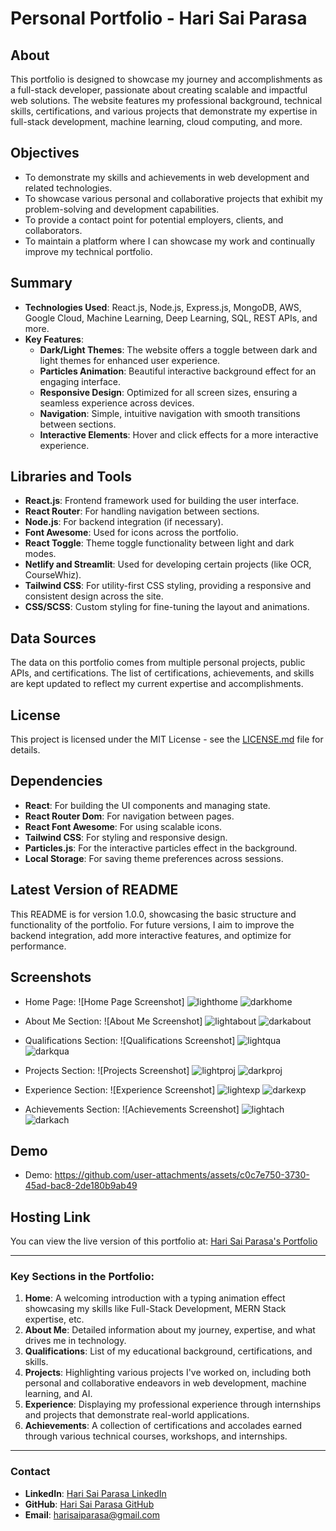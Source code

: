 # Personal Portfolio - Hari Sai Parasa

## About

This portfolio is designed to showcase my journey and accomplishments as a full-stack developer, passionate about creating scalable and impactful web solutions. The website features my professional background, technical skills, certifications, and various projects that demonstrate my expertise in full-stack development, machine learning, cloud computing, and more.

## Objectives

- To demonstrate my skills and achievements in web development and related technologies.
- To showcase various personal and collaborative projects that exhibit my problem-solving and development capabilities.
- To provide a contact point for potential employers, clients, and collaborators.
- To maintain a platform where I can showcase my work and continually improve my technical portfolio.

## Summary

- **Technologies Used**: React.js, Node.js, Express.js, MongoDB, AWS, Google Cloud, Machine Learning, Deep Learning, SQL, REST APIs, and more.
- **Key Features**:
  - **Dark/Light Themes**: The website offers a toggle between dark and light themes for enhanced user experience.
  - **Particles Animation**: Beautiful interactive background effect for an engaging interface.
  - **Responsive Design**: Optimized for all screen sizes, ensuring a seamless experience across devices.
  - **Navigation**: Simple, intuitive navigation with smooth transitions between sections.
  - **Interactive Elements**: Hover and click effects for a more interactive experience.

## Libraries and Tools

- **React.js**: Frontend framework used for building the user interface.
- **React Router**: For handling navigation between sections.
- **Node.js**: For backend integration (if necessary).
- **Font Awesome**: Used for icons across the portfolio.
- **React Toggle**: Theme toggle functionality between light and dark modes.
- **Netlify and Streamlit**: Used for developing certain projects (like OCR, CourseWhiz).
- **Tailwind CSS**: For utility-first CSS styling, providing a responsive and consistent design across the site.
- **CSS/SCSS**: Custom styling for fine-tuning the layout and animations.

## Data Sources

The data on this portfolio comes from multiple personal projects, public APIs, and certifications. The list of certifications, achievements, and skills are kept updated to reflect my current expertise and accomplishments.

## License

This project is licensed under the MIT License - see the [LICENSE.md](LICENSE.md) file for details.

## Dependencies

- **React**: For building the UI components and managing state.
- **React Router Dom**: For navigation between pages.
- **React Font Awesome**: For using scalable icons.
- **Tailwind CSS**: For styling and responsive design.
- **Particles.js**: For the interactive particles effect in the background.
- **Local Storage**: For saving theme preferences across sessions.

## Latest Version of README

This README is for version 1.0.0, showcasing the basic structure and functionality of the portfolio. For future versions, I aim to improve the backend integration, add more interactive features, and optimize for performance.

## Screenshots

- Home Page:
  ![Home Page Screenshot]
  ![lighthome](https://github.com/user-attachments/assets/9a8901cc-7e5f-405a-8e20-abdbc9362de4)
  ![darkhome](https://github.com/user-attachments/assets/442cc84d-7f72-40f8-a554-ea7973502b9c)
  
- About Me Section:
  ![About Me Screenshot]
  ![lightabout](https://github.com/user-attachments/assets/38e18505-2166-4546-98a9-8ff6b4a9ffe6)
  ![darkabout](https://github.com/user-attachments/assets/593c2b34-a876-4718-bf77-afa7a8628f17)

- Qualifications Section:
  ![Qualifications Screenshot]
  ![lightqua](https://github.com/user-attachments/assets/8d5af4a8-c7f3-4b1b-8e0a-7b406683c318)
  ![darkqua](https://github.com/user-attachments/assets/f0d33a68-9179-4e48-94cd-c9fe867a55c6)

- Projects Section:
  ![Projects Screenshot]
  ![lightproj](https://github.com/user-attachments/assets/95137d21-ed60-4412-9d92-c4db179751c1)
  ![darkproj](https://github.com/user-attachments/assets/35003762-196a-450b-9b77-abb6994251aa)

- Experience Section:
  ![Experience Screenshot]
  ![lightexp](https://github.com/user-attachments/assets/8b677e83-2342-40da-af7b-02e5900afd97)
  ![darkexp](https://github.com/user-attachments/assets/53a76874-9794-4d2c-8b82-145ce8e6eae4)

- Achievements Section:
  ![Achievements Screenshot]
  ![lightach](https://github.com/user-attachments/assets/1dfa6682-40e9-4333-a884-f9d7d6145ffe)
  ![darkach](https://github.com/user-attachments/assets/ad4be1da-0365-4763-b816-b961bbc8978d)
  

## Demo

- Demo:
https://github.com/user-attachments/assets/c0c7e750-3730-45ad-bac8-2de180b9ab49


## Hosting Link

You can view the live version of this portfolio at: [Hari Sai Parasa's Portfolio](https://parasaharisai-portfolio.netlify.app/)

---

### Key Sections in the Portfolio:

1. **Home**: A welcoming introduction with a typing animation effect showcasing my skills like Full-Stack Development, MERN Stack expertise, etc.
2. **About Me**: Detailed information about my journey, expertise, and what drives me in technology.
3. **Qualifications**: List of my educational background, certifications, and skills.
4. **Projects**: Highlighting various projects I've worked on, including both personal and collaborative endeavors in web development, machine learning, and AI.
5. **Experience**: Displaying my professional experience through internships and projects that demonstrate real-world applications.
6. **Achievements**: A collection of certifications and accolades earned through various technical courses, workshops, and internships.

---

### Contact

- **LinkedIn**: [Hari Sai Parasa LinkedIn](https://www.linkedin.com/in/parasa-hari-sai)
- **GitHub**: [Hari Sai Parasa GitHub](https://github.com/harisaigithub)
- **Email**: [harisaiparasa@gmail.com](mailto:harisaiparasa@gmail.com)
